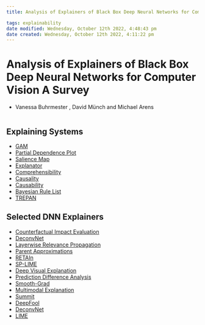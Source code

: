 ```yaml
---
title: Analysis of Explainers of Black Box Deep Neural Networks for Computer Vision A Survey

tags: explainability 
date modified: Wednesday, October 12th 2022, 4:48:43 pm
date created: Wednesday, October 12th 2022, 4:11:22 pm
---
```


# Analysis of Explainers of Black Box Deep Neural Networks for Computer Vision A Survey
- Vanessa Buhrmester , David Münch and Michael Arens
```toc
```

## Explaining Systems
- [GAM](GAM.md)
- [Partial Dependence Plot](Partial%20Dependence%20Plot.md)
- [Salience Map](Salience%20Map.md)
- [Explanator](Explanator.md)
- [Comprehensibility](Comprehensibility.md)
- [Causality](Causality.md)
- [Causability](Causability.md)
- [Bayesian Rule List](Bayesian%20Rule%20List.md)
- [TREPAN](TREPAN.md)

## Selected DNN Explainers
- [Counterfactual Impact Evaluation](Counterfactual%20Impact%20Evaluation.md)
- [DeconvNet](DeconvNet.md)
- [Layerwise Relevance Propagation](Layerwise%20Relevance%20Propagation.md)
- [Parent Approximations](Parent%20Approximations.md)
- [RETAIn](RETAIn.md)
- [SP-LIME](SP-LIME.md)
- [Deep Visual Explanation](Deep%20Visual%20Explanation.md)
- [Prediction Difference Analysis](Prediction%20Difference%20Analysis.md)
- [Smooth-Grad](Smooth-Grad.md)
- [Multimodal Explanation](Multimodal%20Explanation.md)
- [Summit](Summit.md)
- [DeepFool](DeepFool.md)
- [DeconvNet](DeconvNet.md)
- [LIME](LIME.md)

